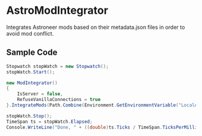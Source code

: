 # AstroModIntegrator
Integrates Astroneer mods based on their metadata.json files in order to avoid mod conflict.

## Sample Code
```cs
Stopwatch stopWatch = new Stopwatch();
stopWatch.Start();

new ModIntegrator()
{
    IsServer = false,
    RefuseVanillaConnections = true
}.IntegrateMods(Path.Combine(Environment.GetEnvironmentVariable("LocalAppData"), @"Astro\Saved\Paks"), @"C:\Program Files (x86)\Steam\steamapps\common\ASTRONEER\Astro\Content\Paks");

stopWatch.Stop();
TimeSpan ts = stopWatch.Elapsed;
Console.WriteLine("Done, " + ((double)ts.Ticks / TimeSpan.TicksPerMillisecond) + " ms in total");
```